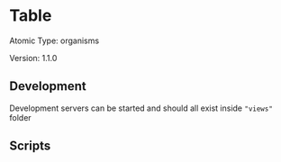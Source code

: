 # Table

Atomic Type: organisms

Version: 1.1.0

## Development

Development servers can be started and should all exist inside `"views"` folder

## Scripts
